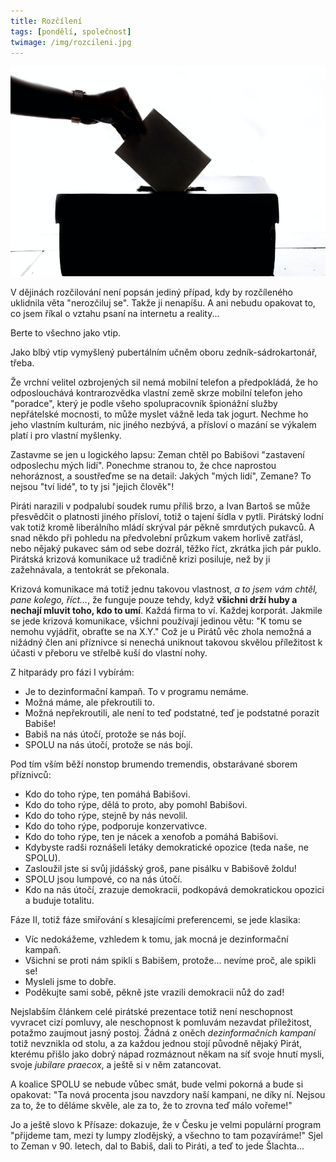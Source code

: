```yaml
---
title: Rozčílení
tags: [pondělí, společnost]
twimage: /img/rozcileni.jpg
---
```


![cover](/img/rozcileni.jpg)

V dějinách rozčilování není popsán jediný případ, kdy by rozčíleného uklidnila věta "nerozčiluj se". Takže ji nenapíšu. A ani nebudu opakovat to, co jsem říkal o vztahu psaní na internetu a reality...

Berte to všechno jako vtip.

Jako blbý vtip vymyšlený pubertálním učněm oboru zedník-sádrokartonář, třeba.

Že vrchní velitel ozbrojených sil nemá mobilní telefon a předpokládá, že ho odposlouchává kontrarozvědka vlastní země skrze mobilní telefon jeho "poradce", který je podle všeho spolupracovník špionážní služby nepřátelské mocnosti, to může myslet vážně leda tak jogurt. Nechme ho jeho vlastním kulturám, nic jiného nezbývá, a přísloví o mazání se výkalem platí i pro vlastní myšlenky.

Zastavme se jen u logického lapsu: Zeman chtěl po Babišovi "zastavení odposlechu mých lidí". Ponechme stranou to, že chce naprostou nehoráznost, a soustřeďme se na detail: Jakých "mých lidí", Zemane? To nejsou "tví lidé", to ty jsi "jejich člověk"!

Piráti narazili v podpalubí soudek rumu příliš brzo, a Ivan Bartoš se může přesvědčit o platnosti jiného přísloví, totiž o tajení šídla v pytli. Pirátský lodní vak totiž kromě liberálního mládí skrýval pár pěkně smrdutých pukavců. A snad někdo při pohledu na předvolební průzkum vakem horlivě zatřásl, nebo nějaký pukavec sám od sebe dozrál, těžko říct, zkrátka jich pár puklo. Pirátská krizová komunikace už tradičně krizi posiluje, než by ji zažehnávala, a tentokrát se překonala.

Krizová komunikace má totiž jednu takovou vlastnost, _a to jsem vám chtěl, pane kolego, říct..._, že funguje pouze tehdy, když **všichni drží huby a nechají mluvit toho, kdo to umí**. Každá firma to ví. Každej korporát. Jakmile se jede krizová komunikace, všichni používají jedinou větu: "K tomu se nemohu vyjádřit, obraťte se na X.Y." Což je u Pirátů věc zhola nemožná a nižádný člen ani příznivce si nenechá uniknout takovou skvělou příležitost k účasti v přeboru ve střelbě kuší do vlastní nohy.

Z hitparády pro fázi I vybírám:

- Je to dezinformační kampaň. To v programu nemáme.
- Možná máme, ale překroutili to.
- Možná nepřekroutili, ale není to teď podstatné, teď je podstatné porazit Babiše!
- Babiš na nás útočí, protože se nás bojí.
- SPOLU na nás útočí, protože se nás bojí.

Pod tím vším běží nonstop brumendo tremendis, obstarávané sborem příznivců:

- Kdo do toho rýpe, ten pomáhá Babišovi.
- Kdo do toho rýpe, dělá to proto, aby pomohl Babišovi.
- Kdo do toho rýpe, stejně by nás nevolil.
- Kdo do toho rýpe, podporuje konzervativce.
- Kdo do toho rýpe, ten je nácek a xenofob a pomáhá Babišovi.
- Kdybyste radši roznášeli letáky demokratické opozice (teda naše, ne SPOLU).
- Zasloužil jste si svůj jidášský groš, pane pisálku v Babišově žoldu!
- SPOLU jsou lumpové, co na nás útočí.
- Kdo na nás útočí, zrazuje demokracii, podkopává demokratickou opozici a buduje totalitu.

Fáze II, totiž fáze smiřování s klesajícími preferencemi, se jede klasika:

- Víc nedokážeme, vzhledem k tomu, jak mocná je dezinformační kampaň.
- Všichni se proti nám spikli s Babišem, protože... nevíme proč, ale spikli se!
- Mysleli jsme to dobře.
- Poděkujte sami sobě, pěkně jste vrazili demokracii nůž do zad!

Nejslabším článkem celé pirátské prezentace totiž není neschopnost vyvracet cizí pomluvy, ale neschopnost k pomluvám nezavdat příležitost, potažmo zaujmout jasný postoj. Žádná z oněch _dezinformačních kampaní_ totiž nevznikla od stolu, a za každou jednou stojí původně nějaký Pirát, kterému přišlo jako dobrý nápad rozmáznout někam na síť svoje hnutí mysli, svoje _jubilare praecox_, a ještě si v něm zatancovat.

A koalice SPOLU se nebude vůbec smát, bude velmi pokorná a bude si opakovat: "Ta nová procenta jsou navzdory naší kampani, ne díky ní. Nejsou za to, že to děláme skvěle, ale za to, že to zrovna teď málo vořeme!"

Jo a ještě slovo k Přísaze: dokazuje, že v Česku je velmi populární program "přijdeme tam, mezi ty lumpy zlodějský, a všechno to tam pozavíráme!" Sjel to Zeman v 90. letech, dal to Babiš, dali to Piráti, a teď to jede Šlachta...